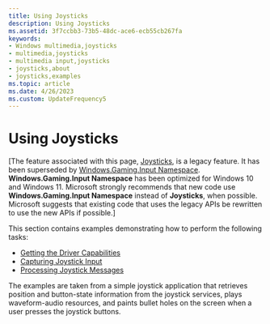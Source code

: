 ```yaml
---
title: Using Joysticks
description: Using Joysticks
ms.assetid: 3f7ccbb3-73b5-48dc-ace6-ecb55cb267fa
keywords:
- Windows multimedia,joysticks
- multimedia,joysticks
- multimedia input,joysticks
- joysticks,about
- joysticks,examples
ms.topic: article
ms.date: 4/26/2023
ms.custom: UpdateFrequency5
---
```


# Using Joysticks

\[The feature associated with this page, [Joysticks](/windows/win32/multimedia/joysticks), is a legacy feature. It has been superseded by [Windows.Gaming.Input Namespace](/uwp/api/windows.gaming.input). **Windows.Gaming.Input Namespace** has been optimized for Windows 10 and Windows 11. Microsoft strongly recommends that new code use **Windows.Gaming.Input Namespace** instead of **Joysticks**, when possible. Microsoft suggests that existing code that uses the legacy APIs be rewritten to use the new APIs if possible.\]

This section contains examples demonstrating how to perform the following tasks:

-   [Getting the Driver Capabilities](getting-the-driver-capabilities.md)
-   [Capturing Joystick Input](capturing-joystick-input.md)
-   [Processing Joystick Messages](processing-joystick-messages.md)

The examples are taken from a simple joystick application that retrieves position and button-state information from the joystick services, plays waveform-audio resources, and paints bullet holes on the screen when a user presses the joystick buttons.

 

 




